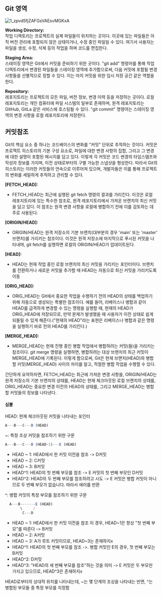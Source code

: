 ## Git 영역 
![1_zpvd5fjZAFGsVAEsvMGKxA](https://github.com/FE-SW/StudyGit/assets/54196723/dd0e18e0-8285-4166-8737-f3be9ae2ef25)

<b>Working Directory:</b><br/>
작업 디렉토리는 프로젝트의 실제 파일들이 위치하는 곳이다. 이곳에 있는 파일들은 아직 버전 관리에 포함되지 않은 상태이거나, 수정 중인 파일일 수 있다. 여기서 사용자는 파일을 생성, 수정, 삭제 등의 작업을 하며 코드를 편집한다.

<b>Staging Area:</b><br/>
스테이징 영역은 Git에서 커밋을 준비하기 위한 곳이다. "git add" 명령어를 통해 작업 디렉토리에서 변경된 파일들을 스테이징 영역에 추가함으로써, 다음 커밋에 포함될 변경 사항들을 선별적으로 정할 수 있다. 이는 마치 커밋을 위한 임시 저장 공간 같은 역할을 한다.

<b>Repository:</b><br/>
레포지토리는 프로젝트의 모든 파일, 버전 정보, 변경 이력 등을 저장하는 곳이다. 로컬 레포지토리는 개인 컴퓨터에 파일 시스템의 일부로 존재하며, 원격 레포지토리는 GitHub, GitLa 같은 서비스에 호스팅될 수 있다. "git commit" 명령어는 스테이징 영역의 변경 사항을 로컬 레포지토리에 저장한다.


## 커밋참조
Git의 핵심 요소 중 하나는 코드베이스의 변화를 "커밋" 단위로 추적하는 것이다. 커밋은 프로젝트 히스토리의 기본 구성 요소로, 파일에 대한 변경 사항의 집합, 그리고 그 변경에 대한 설명이 포함된 메시지를 담고 있다. 이렇게 각 커밋은 코드 변경의 타임스탬프와 작성자 정보를 가지며, 이전 상태로부터의 구별 가능한 스냅샷을 형성한다. 따라서 Git의 히스토리는 이러한 커밋들의 연속으로 이루어져 있으며, 개발자들은 이를 통해 프로젝트의 변화를 세밀하게 추적하고 관리할 수 있다.

<b>[FETCH_HEAD]:</b>
* FETCH_HEAD는 최근에 실행된 git fetch 명령의 결과를 가리킨다. 이것은 로컬 레포지토리에 있는 특수한 참조로, 원격 레포지토리에서 가져온 브랜치의 최신 커밋을 담고 있다. 이 참조는 원격 변경 사항을 로컬에 병합하기 전에 이를 검토하는 데 주로 사용된다.

<b>[ORIGIN/HEAD]:</b>
* ORIGIN/HEAD는 원격 저장소의 기본 브랜치(대부분의 경우 'main' 또는 'master' 브랜치)를 가리키는 참조이다. 이것은 원격 저장소에 마지막으로 푸시된 커밋을 나타내며, git fetch를 실행하면 로컬의 ORIGIN/HEAD가 업데이트된다.

<b>[HEAD]:</b>
* HEAD는 현재 작업 중인 로컬 브랜치의 최신 커밋을 가리키는 포인터이다. 브랜치를 전환하거나 새로운 커밋을 추가할 때 HEAD는 자동으로 최신 커밋을 가리키도록 이동

<b>[ORIG_HEAD]:</b>
* ORIG_HEAD는 Git에서 중요한 작업을 수행하기 전의 HEAD의 상태를 백업하기 위해 자동으로 생성되는 특별한 참조이다. 예를 들어, 리베이스나 병합과 같이 HEAD를 급격하게 변경할 수 있는 명령을 실행할 때, 현재의 HEAD가 ORIG_HEAD에 저장되므로, 만약 문제가 발생했을 때 사용자가 이전 상태로 쉽게 되돌릴 수 있게 해준다.("현재의 HEAD"라는 표현은 리베이스나 병합과 같은 명령을 실행하기 바로 전의 HEAD를 가리킨다.)
  
<b>[MERGE_HEAD]:</b>
* MERGE_HEAD는 현재 진행 중인 병합 작업에서 병합하려는 커밋(들)을 가리키는 참조이다. git merge 명령을 실행하면, 병합하려는 대상 브랜치의 최근 커밋이 MERGE_HEAD에 기록된다. 이렇게 함으로써, Git은 현재 브랜치(HEAD)와 병합할 커밋(MERGE_HEAD) 사이의 차이를 알고, 적절한 병합 작업을 수행할 수 있다.

간단하게 요약하자면, FETCH_HEAD는 최근에 가져온 변경 사항을, ORIGIN/HEAD는 원격 저장소의 기본 브랜치의 상태를, HEAD는 현재 체크아웃된 로컬 브랜치의 상태를, ORIG_HEAD는 중요한 변경 이전의 HEAD의 상태를, 그리고 MERGE_HEAD는 병합할 커밋들의 정보를 나타낸다.

#### 심볼
HEAD: 현재 체크아웃된 커밋을 나타내는 포인터
```javascript
A---B---C---D (HEAD)
```

~: 특정 조상 커밋을 참조하기 위한 구문
```javascript
A---B---C---D (HEAD~1)---E (HEAD)
```
* HEAD ~ 1: HEAD에서 한 커밋 이전을 참조 -> D커밋
* HEAD ~ 2: C커밋
* HEAD ~ 3: B커밋
* HEAD^1: HEAD의 첫 번째 부모를 참조 -> E 커밋의 첫 번째 부모인 D커밋
* HEAD^2: HEAD의 두 번째 부모를 참조하려고 시도 -> E 커밋은 병합 커밋이 아니므로 두 번째 부모가 없습니다. 따라서 에러를 반환

^: 병합 커밋의 특정 부모를 참조하기 위한 구문
```javascript
  A---B-------E (HEAD)
       \     /
        C---D
```
* HEAD ~ 1: HEAD에서 한 커밋 이전을 참조 이 경우, HEAD~1은 항상 "첫 번째 부모"를 따른다 -> B커밋
* HEAD ~ 2: A커밋
* HEAD ~ 3: A가 루트 커밋이므로, HEAD~3는 존재하지x
* HEAD^1: HEAD의 첫 번째 부모를 참조 ->. 병합 커밋인 E의 경우, 첫 번째 부모는 B커밋
* HEAD^2: D커밋
* HEAD^3: "HEAD의 세 번째 부모를 참조"하는 것을 의미 -> E 커밋은 두 부모만 가지고 있으므로, HEAD^3은 존재하지x


HEAD로부터의 상대적 위치를 나타내는데, ~는 몇 단계의 조상을 나타내는 반면, ^는 병합된 부모들 중 특정 부모를 지정함
